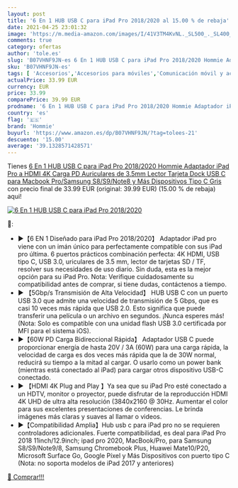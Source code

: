 ```yaml
---
layout: post
title: '6 En 1 HUB USB C para iPad Pro 2018/2020 al 15.00 % de rebaja'
date: 2021-04-25 23:01:32
image: 'https://m.media-amazon.com/images/I/41V3TM4KvNL._SL500_._SL400_.jpg'
comments: true
category: ofertas
author: 'tole.es'
slug: 'B07VHNF9JN-es 6 En 1 HUB USB C para iPad Pro 2018/2020 Hommie Adaptador...'
sku: 'B07VHNF9JN-es'
tags: [ 'Accesorios','Accesorios para móviles','Comunicación móvil y accesorios','Electrónica','Informática','Lápices para tabletas gráficas','Punteros para móviles','Teclados, ratones y periféricos de entrada','hommie','ipad', ]
actualPrice: 33.99 EUR
currency: EUR
price: 33.99
comparePrice: 39.99 EUR
prodname: '6 En 1 HUB USB C para iPad Pro 2018/2020 Hommie Adaptador iPad Pro a HDMI 4K Carga PD Auriculares de 3.5mm Lector Tarjeta Dock USB C para Macbook Pro/Samsung S8/S9/Note8 y Más Dispositivos Tipo C Gris'
country: 'es'
flag: '🇪🇸'
brand: 'Hommie'
buyurl: 'https://www.amazon.es/dp/B07VHNF9JN/?tag=tolees-21'
descuento: '15.00'
average: '39.1328571428571'
---
```


Tienes [6 En 1 HUB USB C para iPad Pro 2018/2020 Hommie Adaptador iPad Pro a HDMI 4K Carga PD Auriculares de 3.5mm Lector Tarjeta Dock USB C para Macbook Pro/Samsung S8/S9/Note8 y Más Dispositivos Tipo C Gris](https://www.amazon.es/dp/B07VHNF9JN/?tag=tolees-21) con precio final de  33.99 EUR (original: 39.99 EUR) (15.00 %  de rebaja) aqui!

[![6 En 1 HUB USB C para iPad Pro 2018/2020](https://m.media-amazon.com/images/I/41V3TM4KvNL._SL500_._SL400_.jpg)](https://www.amazon.es/dp/B07VHNF9JN/?tag=tolees-21)

🔎:

- ▶【6 EN 1 Diseñado para iPad Pro 2018/2020】 Adaptador iPad pro viene con un imán único para perfectamente compatible con sus iPad pro última. 6 puertos prácticos combinación perfecta: 4K HDMI, USB tipo C, USB 3.0, uriculares de 3.5 mm, lector de tarjetas SD / TF, resolver sus necesidades de uso diario. Sin duda, esta es la mejor opción para su iPad Pro. Nota: Verifique cuidadosamente su compatibilidad antes de comprar, si tiene dudas, contáctenos a tiempo.
- ▶ 【5Gbp/s Transmisión de Alta Velocidad】 HUB USB C con un puerto USB 3.0 que admite una velocidad de transmisión de 5 Gbps, que es casi 10 veces más rápida que USB 2.0. Esto significa que puede transferir una película o un archivo en segundos. ¡Nunca esperes más! (Nota: Solo es compatible con una unidad flash USB 3.0 certificada por MFI para el sistema iOS).
- ▶【60W PD Carga Bidireccional Rápida】 Adaptador USB C puede proporcionar energía de hasta 20V / 3A (60W) para una carga rápida, la velocidad de carga es dos veces más rápida que la de 30W normal, reducirá su tiempo a la mitad al cargar. O usarlo como un power bank (mientras está conectado al iPad) para cargar otros dispositivo USB-C conectado.
- ▶ 【HDMI 4K Plug and Play 】Ya sea que su iPad Pro esté conectado a un HDTV, monitor o proyector, puede disfrutar de la reproducción HDMI 4K UHD de ultra alta resolución (3840x2160 @ 30Hz. Aumentar el color para sus excelentes presentaciones de conferencias. Le brinda imágenes más claras y suaves al llamar o videos.
- ▶【Compatibilidad Amplia】Hub usb c para iPad pro no se requieren controladores adicionales. Fuerte compatibilidad, es deal para iPad Pro 2018 11inch/12.9inch; ipad pro 2020, MacBook/Pro, para Samsung S8/S9/Note9/8, Samsung Chromebook Plus, Huawei Mate10/P20, Microsoft Surface Go, Google Píxel y Más Dispositivos con puerto tipo C (Nota: no soporta modelos de iPad 2017 y anteriores)

[🛒 Comprar!!!](https://www.amazon.es/dp/B07VHNF9JN/?tag=tolees-21)
